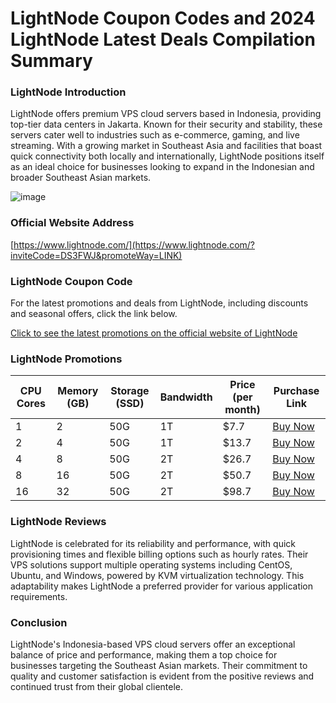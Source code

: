 # LightNode Coupon Codes and 2024 LightNode Latest Deals Compilation Summary

### LightNode Introduction

LightNode offers premium VPS cloud servers based in Indonesia, providing top-tier data centers in Jakarta. Known for their security and stability, these servers cater well to industries such as e-commerce, gaming, and live streaming. With a growing market in Southeast Asia and facilities that boast quick connectivity both locally and internationally, LightNode positions itself as an ideal choice for businesses looking to expand in the Indonesian and broader Southeast Asian markets.

![image](https://github.com/weissn220/LightNode/assets/167728485/ad6ea5d4-e7e9-41d8-9aef-fca66db820ee)

### Official Website Address

[https://www.lightnode.com/](https://www.lightnode.com/?inviteCode=DS3FWJ&promoteWay=LINK)

### LightNode Coupon Code

For the latest promotions and deals from LightNode, including discounts and seasonal offers, click the link below.

[Click to see the latest promotions on the official website of LightNode](https://www.lightnode.com/?inviteCode=DS3FWJ&promoteWay=LINK)

### LightNode Promotions

| CPU Cores | Memory (GB) | Storage (SSD) | Bandwidth | Price (per month) | Purchase Link |
|-----------|-------------|---------------|-----------|-------------------|---------------|
| 1         | 2           | 50G           | 1T        | $7.7              | [Buy Now](https://www.lightnode.com/?inviteCode=DS3FWJ&promoteWay=LINK) |
| 2         | 4           | 50G           | 1T        | $13.7             | [Buy Now](https://www.lightnode.com/?inviteCode=DS3FWJ&promoteWay=LINK) |
| 4         | 8           | 50G           | 2T        | $26.7             | [Buy Now](https://www.lightnode.com/?inviteCode=DS3FWJ&promoteWay=LINK) |
| 8         | 16          | 50G           | 2T        | $50.7             | [Buy Now](https://www.lightnode.com/?inviteCode=DS3FWJ&promoteWay=LINK) |
| 16        | 32          | 50G           | 2T        | $98.7             | [Buy Now](https://www.lightnode.com/?inviteCode=DS3FWJ&promoteWay=LINK) |

### LightNode Reviews

LightNode is celebrated for its reliability and performance, with quick provisioning times and flexible billing options such as hourly rates. Their VPS solutions support multiple operating systems including CentOS, Ubuntu, and Windows, powered by KVM virtualization technology. This adaptability makes LightNode a preferred provider for various application requirements.

### Conclusion

LightNode's Indonesia-based VPS cloud servers offer an exceptional balance of price and performance, making them a top choice for businesses targeting the Southeast Asian markets. Their commitment to quality and customer satisfaction is evident from the positive reviews and continued trust from their global clientele.
